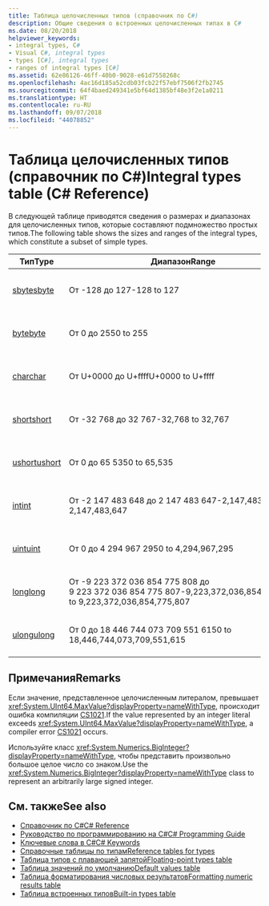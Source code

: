 ```yaml
---
title: Таблица целочисленных типов (справочник по C#)
description: Общие сведения о встроенных целочисленных типах в C#
ms.date: 08/20/2018
helpviewer_keywords:
- integral types, C#
- Visual C#, integral types
- types [C#], integral types
- ranges of integral types [C#]
ms.assetid: 62e86126-46ff-40b0-9028-e61d7558268c
ms.openlocfilehash: 4ac16d185a52cdb03fcb22f57ebf7506f2fb2745
ms.sourcegitcommit: 64f4baed249341e5bf64d1385bf48e3f2e1a0211
ms.translationtype: HT
ms.contentlocale: ru-RU
ms.lasthandoff: 09/07/2018
ms.locfileid: "44078852"
---
```

# <a name="integral-types-table-c-reference"></a><span data-ttu-id="38575-103">Таблица целочисленных типов (справочник по C#)</span><span class="sxs-lookup"><span data-stu-id="38575-103">Integral types table (C# Reference)</span></span>

<span data-ttu-id="38575-104">В следующей таблице приводятся сведения о размерах и диапазонах для целочисленных типов, которые составляют подмножество простых типов.</span><span class="sxs-lookup"><span data-stu-id="38575-104">The following table shows the sizes and ranges of the integral types, which constitute a subset of simple types.</span></span>  
  
|<span data-ttu-id="38575-105">Тип</span><span class="sxs-lookup"><span data-stu-id="38575-105">Type</span></span>|<span data-ttu-id="38575-106">Диапазон</span><span class="sxs-lookup"><span data-stu-id="38575-106">Range</span></span>|<span data-ttu-id="38575-107">Размер</span><span class="sxs-lookup"><span data-stu-id="38575-107">Size</span></span>|  
|----------|-----------|----------|  
|[<span data-ttu-id="38575-108">sbyte</span><span class="sxs-lookup"><span data-stu-id="38575-108">sbyte</span></span>](sbyte.md)|<span data-ttu-id="38575-109">От -128 до 127</span><span class="sxs-lookup"><span data-stu-id="38575-109">-128 to 127</span></span>|<span data-ttu-id="38575-110">8-разрядное целое число со знаком</span><span class="sxs-lookup"><span data-stu-id="38575-110">Signed 8-bit integer</span></span>|  
|[<span data-ttu-id="38575-111">byte</span><span class="sxs-lookup"><span data-stu-id="38575-111">byte</span></span>](byte.md)|<span data-ttu-id="38575-112">От 0 до 255</span><span class="sxs-lookup"><span data-stu-id="38575-112">0 to 255</span></span>|<span data-ttu-id="38575-113">8-разрядное целое число без знака</span><span class="sxs-lookup"><span data-stu-id="38575-113">Unsigned 8-bit integer</span></span>|  
|[<span data-ttu-id="38575-114">char</span><span class="sxs-lookup"><span data-stu-id="38575-114">char</span></span>](char.md)|<span data-ttu-id="38575-115">От U+0000 до U+ffff</span><span class="sxs-lookup"><span data-stu-id="38575-115">U+0000 to U+ffff</span></span>|<span data-ttu-id="38575-116">Символ Юникода (16-разрядный)</span><span class="sxs-lookup"><span data-stu-id="38575-116">Unicode 16-bit character</span></span>|  
|[<span data-ttu-id="38575-117">short</span><span class="sxs-lookup"><span data-stu-id="38575-117">short</span></span>](short.md)|<span data-ttu-id="38575-118">От -32 768 до 32 767</span><span class="sxs-lookup"><span data-stu-id="38575-118">-32,768 to 32,767</span></span>|<span data-ttu-id="38575-119">16-разрядное целое число со знаком</span><span class="sxs-lookup"><span data-stu-id="38575-119">Signed 16-bit integer</span></span>|  
|[<span data-ttu-id="38575-120">ushort</span><span class="sxs-lookup"><span data-stu-id="38575-120">ushort</span></span>](ushort.md)|<span data-ttu-id="38575-121">От 0 до 65 535</span><span class="sxs-lookup"><span data-stu-id="38575-121">0 to 65,535</span></span>|<span data-ttu-id="38575-122">16-разрядное целое число без знака</span><span class="sxs-lookup"><span data-stu-id="38575-122">Unsigned 16-bit integer</span></span>|  
|[<span data-ttu-id="38575-123">int</span><span class="sxs-lookup"><span data-stu-id="38575-123">int</span></span>](int.md)|<span data-ttu-id="38575-124">От -2 147 483 648 до 2 147 483 647</span><span class="sxs-lookup"><span data-stu-id="38575-124">-2,147,483,648 to 2,147,483,647</span></span>|<span data-ttu-id="38575-125">32-разрядное целое число со знаком</span><span class="sxs-lookup"><span data-stu-id="38575-125">Signed 32-bit integer</span></span>|  
|[<span data-ttu-id="38575-126">uint</span><span class="sxs-lookup"><span data-stu-id="38575-126">uint</span></span>](uint.md)|<span data-ttu-id="38575-127">От 0 до 4 294 967 295</span><span class="sxs-lookup"><span data-stu-id="38575-127">0 to 4,294,967,295</span></span>|<span data-ttu-id="38575-128">32-разрядное целое число без знака</span><span class="sxs-lookup"><span data-stu-id="38575-128">Unsigned 32-bit integer</span></span>|  
|[<span data-ttu-id="38575-129">long</span><span class="sxs-lookup"><span data-stu-id="38575-129">long</span></span>](long.md)|<span data-ttu-id="38575-130">От -9 223 372 036 854 775 808 до 9 223 372 036 854 775 807</span><span class="sxs-lookup"><span data-stu-id="38575-130">-9,223,372,036,854,775,808 to 9,223,372,036,854,775,807</span></span>|<span data-ttu-id="38575-131">64-разрядное целое число со знаком</span><span class="sxs-lookup"><span data-stu-id="38575-131">Signed 64-bit integer</span></span>|  
|[<span data-ttu-id="38575-132">ulong</span><span class="sxs-lookup"><span data-stu-id="38575-132">ulong</span></span>](ulong.md)|<span data-ttu-id="38575-133">От 0 до 18 446 744 073 709 551 615</span><span class="sxs-lookup"><span data-stu-id="38575-133">0 to 18,446,744,073,709,551,615</span></span>|<span data-ttu-id="38575-134">64-разрядное целое число без знака</span><span class="sxs-lookup"><span data-stu-id="38575-134">Unsigned 64-bit integer</span></span>|  

## <a name="remarks"></a><span data-ttu-id="38575-135">Примечания</span><span class="sxs-lookup"><span data-stu-id="38575-135">Remarks</span></span>
  
<span data-ttu-id="38575-136">Если значение, представленное целочисленным литералом, превышает <xref:System.UInt64.MaxValue?displayProperty=nameWithType>, происходит ошибка компиляции [CS1021](../../misc/cs1021.md).</span><span class="sxs-lookup"><span data-stu-id="38575-136">If the value represented by an integer literal exceeds <xref:System.UInt64.MaxValue?displayProperty=nameWithType>, a compiler error [CS1021](../../misc/cs1021.md) occurs.</span></span>

<span data-ttu-id="38575-137">Используйте класс <xref:System.Numerics.BigInteger?displayProperty=nameWithType>, чтобы представить произвольно большое целое число со знаком.</span><span class="sxs-lookup"><span data-stu-id="38575-137">Use the <xref:System.Numerics.BigInteger?displayProperty=nameWithType> class to represent an arbitrarily large signed integer.</span></span>
  
## <a name="see-also"></a><span data-ttu-id="38575-138">См. также</span><span class="sxs-lookup"><span data-stu-id="38575-138">See also</span></span>

- [<span data-ttu-id="38575-139">Справочник по C#</span><span class="sxs-lookup"><span data-stu-id="38575-139">C# Reference</span></span>](../index.md)
- [<span data-ttu-id="38575-140">Руководство по программированию на C#</span><span class="sxs-lookup"><span data-stu-id="38575-140">C# Programming Guide</span></span>](../../programming-guide/index.md)
- [<span data-ttu-id="38575-141">Ключевые слова в C#</span><span class="sxs-lookup"><span data-stu-id="38575-141">C# Keywords</span></span>](index.md)
- [<span data-ttu-id="38575-142">Справочные таблицы по типам</span><span class="sxs-lookup"><span data-stu-id="38575-142">Reference tables for types</span></span>](reference-tables-for-types.md)
- [<span data-ttu-id="38575-143">Таблица типов с плавающей запятой</span><span class="sxs-lookup"><span data-stu-id="38575-143">Floating-point types table</span></span>](floating-point-types-table.md)
- [<span data-ttu-id="38575-144">Таблица значений по умолчанию</span><span class="sxs-lookup"><span data-stu-id="38575-144">Default values table</span></span>](default-values-table.md)
- [<span data-ttu-id="38575-145">Таблица форматирования числовых результатов</span><span class="sxs-lookup"><span data-stu-id="38575-145">Formatting numeric results table</span></span>](formatting-numeric-results-table.md)
- [<span data-ttu-id="38575-146">Таблица встроенных типов</span><span class="sxs-lookup"><span data-stu-id="38575-146">Built-in types table</span></span>](built-in-types-table.md)
